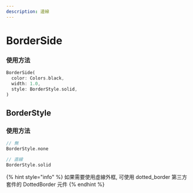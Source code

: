 ```yaml
---
description: 邊線
---
```


# BorderSide

### 使用方法

```dart
BorderSide(
  color: Colors.black,
  width: 1.0,
  style: BorderStyle.solid,
)
```

##  BorderStyle

### 使用方法

```dart
// 無
BorderStyle.none

// 直線
BorderStyle.solid
```

{% hint style="info" %}
如果需要使用虛線外框, 可使用 dotted\_border 第三方套件的 DottedBorder 元件
{% endhint %}



